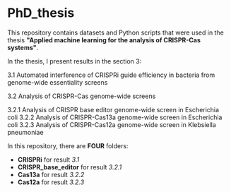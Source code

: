 # PhD_thesis
This repository contains datasets and Python scripts that were used in the thesis **"Applied machine learning for the analysis of CRISPR-Cas systems"**.

In the thesis, I present results in the section 3:

3.1 Automated interference of CRISPRi guide efficiency in bacteria from genome-wide essentiality screens

3.2 Analysis of CRISPR-Cas genome-wide screens

3.2.1 Analysis of CRISPR base editor genome-wide screen in Escherichia coli
3.2.2 Analysis of CRISPR-Cas13a genome-wide screen in Escherichia coli
3.2.3 Analysis of CRISPR-Cas12a genome-wide screen in Klebsiella pneumoniae

In this repository, there are **FOUR** folders:
* **CRISPRi** for result *3.1*
* **CRISPR_base_editor** for result *3.2.1*
* **Cas13a** for result *3.2.2*
* **Cas12a** for result *3.2.3*

